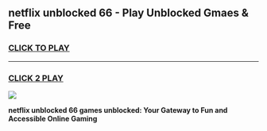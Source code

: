 
## netflix unblocked 66 - Play Unblocked Gmaes & Free
<h3>
<a href="https://news.freeplayer.one?title=netflix_unblocked_66&ref=16F">CLICK TO PLAY</a></h3>
<hr>

<h3>
<a href="https://news.freeplayer.one?title=netflix_unblocked_66&ref=16F">CLICK 2 PLAY</a>
  
</h3>

<a href="https://news.freeplayer.one?title=netflix_unblocked_66&ref=16F/"><img src="https://clearcache.store/games.png"></a>


**netflix unblocked 66 games unblocked: Your Gateway to Fun and Accessible Online Gaming**
